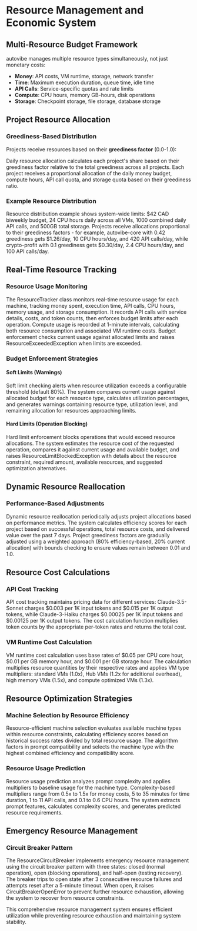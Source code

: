 # Resource Management and Economic System

## Multi-Resource Budget Framework

autovibe manages multiple resource types simultaneously, not just monetary costs:

- **Money**: API costs, VM runtime, storage, network transfer
- **Time**: Maximum execution duration, queue time, idle time
- **API Calls**: Service-specific quotas and rate limits  
- **Compute**: CPU hours, memory GB-hours, disk operations
- **Storage**: Checkpoint storage, file storage, database storage

## Project Resource Allocation

### Greediness-Based Distribution
Projects receive resources based on their **greediness factor** (0.0-1.0):

Daily resource allocation calculates each project's share based on their greediness factor relative to the total greediness across all projects. Each project receives a proportional allocation of the daily money budget, compute hours, API call quota, and storage quota based on their greediness ratio.

### Example Resource Distribution
Resource distribution example shows system-wide limits: $42 CAD biweekly budget, 24 CPU hours daily across all VMs, 1000 combined daily API calls, and 500GB total storage. Projects receive allocations proportional to their greediness factors - for example, autovibe-core with 0.42 greediness gets $1.26/day, 10 CPU hours/day, and 420 API calls/day, while crypto-profit with 0.1 greediness gets $0.30/day, 2.4 CPU hours/day, and 100 API calls/day.

## Real-Time Resource Tracking

### Resource Usage Monitoring
The ResourceTracker class monitors real-time resource usage for each machine, tracking money spent, execution time, API calls, CPU hours, memory usage, and storage consumption. It records API calls with service details, costs, and token counts, then enforces budget limits after each operation. Compute usage is recorded at 1-minute intervals, calculating both resource consumption and associated VM runtime costs. Budget enforcement checks current usage against allocated limits and raises ResourceExceededException when limits are exceeded.

### Budget Enforcement Strategies

#### Soft Limits (Warnings)
Soft limit checking alerts when resource utilization exceeds a configurable threshold (default 80%). The system compares current usage against allocated budget for each resource type, calculates utilization percentages, and generates warnings containing resource type, utilization level, and remaining allocation for resources approaching limits.

#### Hard Limits (Operation Blocking)
Hard limit enforcement blocks operations that would exceed resource allocations. The system estimates the resource cost of the requested operation, compares it against current usage and available budget, and raises ResourceLimitBlockedException with details about the resource constraint, required amount, available resources, and suggested optimization alternatives.

## Dynamic Resource Reallocation

### Performance-Based Adjustments
Dynamic resource reallocation periodically adjusts project allocations based on performance metrics. The system calculates efficiency scores for each project based on successful operations, total resource costs, and delivered value over the past 7 days. Project greediness factors are gradually adjusted using a weighted approach (80% efficiency-based, 20% current allocation) with bounds checking to ensure values remain between 0.01 and 1.0.

## Resource Cost Calculations

### API Cost Tracking
API cost tracking maintains pricing data for different services: Claude-3.5-Sonnet charges $0.003 per 1K input tokens and $0.015 per 1K output tokens, while Claude-3-Haiku charges $0.00025 per 1K input tokens and $0.00125 per 1K output tokens. The cost calculation function multiplies token counts by the appropriate per-token rates and returns the total cost.

### VM Runtime Cost Calculation
VM runtime cost calculation uses base rates of $0.05 per CPU core hour, $0.01 per GB memory hour, and $0.001 per GB storage hour. The calculation multiplies resource quantities by their respective rates and applies VM type multipliers: standard VMs (1.0x), Hub VMs (1.2x for additional overhead), high memory VMs (1.5x), and compute optimized VMs (1.3x).

## Resource Optimization Strategies

### Machine Selection by Resource Efficiency
Resource-efficient machine selection evaluates available machine types within resource constraints, calculating efficiency scores based on historical success rates divided by total resource usage. The algorithm factors in prompt compatibility and selects the machine type with the highest combined efficiency and compatibility score.

### Resource Usage Prediction
Resource usage prediction analyzes prompt complexity and applies multipliers to baseline usage for the machine type. Complexity-based multipliers range from 0.5x to 1.5x for money costs, 5 to 35 minutes for time duration, 1 to 11 API calls, and 0.1 to 0.6 CPU hours. The system extracts prompt features, calculates complexity scores, and generates predicted resource requirements.

## Emergency Resource Management

### Circuit Breaker Pattern
The ResourceCircuitBreaker implements emergency resource management using the circuit breaker pattern with three states: closed (normal operation), open (blocking operations), and half-open (testing recovery). The breaker trips to open state after 3 consecutive resource failures and attempts reset after a 5-minute timeout. When open, it raises CircuitBreakerOpenError to prevent further resource exhaustion, allowing the system to recover from resource constraints.

This comprehensive resource management system ensures efficient utilization while preventing resource exhaustion and maintaining system stability.